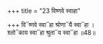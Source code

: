 +++
title = "23 विष्णवे स्वाहा"

+++
वि᳓ष्णवे स्वा᳓हा श्रोणा᳓यै स्वा᳓हा ।  
श्लो᳓काय स्वा᳓हा श्रुता᳓य स्वा᳓हा ॥48॥